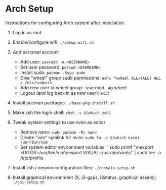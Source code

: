 # Arch Setup

Instructions for configuring Arch system after installation.

1.  Log in as root.

2.  Enable/configure wifi:  `./setup-wifi.sh`

3.  Add personal account
    *   Add user:   `useradd -m <USERNAME>`
    *   Set user password:  `passwd <USERNAME>`
    *   Install sudo:   `pacman -Syyu sudo`
    *   Give "wheel" group sudo permissions:    `echo "%wheel ALL=(ALL) ALL > /etc/sudoers`
    *   Add new user to wheel group:    `usermod -ag wheel <USERNAME>
    *   Logout (and log back in as new user): `exit`


4.  Install pacman packages:    `./base-pkg-install.sh`

4.  Make zsh the login shell:   `chsh -s $(which zsh)`

5.  Tweak system settings to use nvim as editor
    *   Remove nano:    `sudo pacman -Rs nano`
    *   Create "vim" symlink for nvim:  `sudo ln -s $(which nvim) /usr/bin/vim`
    *   Set system editor environment variables:    ` sudo printf "\nexport EDITOR=/usr/bin/vim\nexport VISUAL=/usr/bin/vim\n" | sudo tee -a /etc/profile

6.  Install zsh / neovim configuration files:   `./console-setup.sh`

7.  Install graphical environment (X, i3-gaps, i3status, graphical assets): `./gui-setup.sh`



